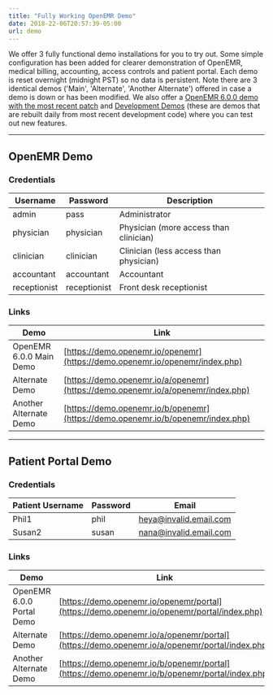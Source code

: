 ```yaml
---
title: "Fully Working OpenEMR Demo"
date: 2018-22-06T20:57:39-05:00
url: demo
---
```


We offer 3 fully functional demo installations for you to try out. Some simple configuration has been added for clearer demonstration of OpenEMR, medical billing, accounting, access controls and patient portal. Each demo is reset overnight (midnight PST) so no data is persistent. Note there are 3 identical demos ('Main', 'Alternate', 'Another Alternate') offered in case a demo is down or has been modified. We also offer a [OpenEMR 6.0.0 demo with the most recent patch](https://www.open-emr.org/wiki/index.php/Development_6.0.0_Demo) and [Development Demos](https://www.open-emr.org/wiki/index.php/Development_Demo) (these are demos that are rebuilt daily from most recent development code) where you can test out new features.

---

## OpenEMR Demo

### Credentials

| Username     | Password     | Description                            |
|--------------|--------------|----------------------------------------|
| admin        | pass         | Administrator                          |
| physician    | physician    | Physician (more access than clinician) |
| clinician    | clinician    | Clinician (less access than physician) |
| accountant   | accountant   | Accountant                             |
| receptionist | receptionist | Front desk receptionist                |

### Links
|Demo |Link |
|---------------------------|----------------------------------------------------------------------------------|
| OpenEMR 6.0.0 Main Demo   | [https://demo.openemr.io/openemr](https://demo.openemr.io/openemr/index.php) |
| Alternate Demo            | [https://demo.openemr.io/a/openemr](https://demo.openemr.io/a/openemr/index.php) |
| Another Alternate Demo    | [https://demo.openemr.io/b/openemr](https://demo.openemr.io/b/openemr/index.php) |

---

## Patient Portal Demo

### Credentials

| Patient Username   | Password | Email                  |
|--------------------|----------|------------------------|
| Phil1              | phil     | heya@invalid.email.com |
| Susan2             | susan    | nana@invalid.email.com |

### Links

|Demo |Link |
|---------------------------|----------------------------------------------------------------------------------------------------|
| OpenEMR 6.0.0 Portal Demo | [https://demo.openemr.io/openemr/portal](https://demo.openemr.io/openemr/portal/index.php) |
| Alternate Demo            | [https://demo.openemr.io/a/openemr/portal](https://demo.openemr.io/a/openemr/portal/index.php) |
| Another Alternate Demo    | [https://demo.openemr.io/b/openemr/portal](https://demo.openemr.io/b/openemr/portal/index.php) |
